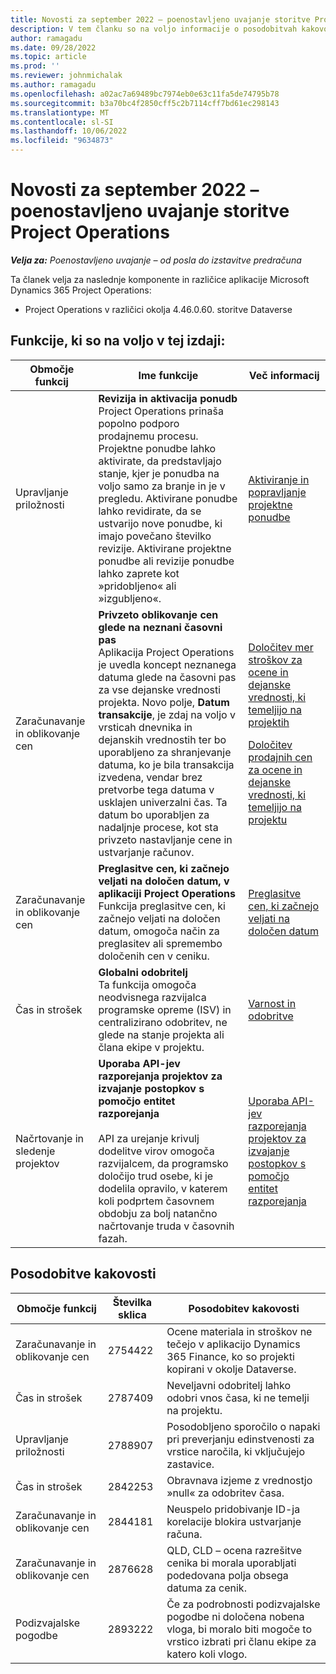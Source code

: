 ```yaml
---
title: Novosti za september 2022 – poenostavljeno uvajanje storitve Project Operations
description: V tem članku so na voljo informacije o posodobitvah kakovosti, ki so na razpolago v septembrski (2022) izdaji poenostavljenega uvajanja aplikacije Microsoft Dynamics 365 Project Operations.
author: ramagadu
ms.date: 09/28/2022
ms.topic: article
ms.prod: ''
ms.reviewer: johnmichalak
ms.author: ramagadu
ms.openlocfilehash: a02ac7a69489bc7974eb0e63c11fa5de74795b78
ms.sourcegitcommit: b3a70bc4f2850cff5c2b7114cff7bd61ec298143
ms.translationtype: MT
ms.contentlocale: sl-SI
ms.lasthandoff: 10/06/2022
ms.locfileid: "9634873"
---
```

# <a name="whats-new-september-2022---project-operations-lite-deployment"></a>Novosti za september 2022 – poenostavljeno uvajanje storitve Project Operations

_**Velja za:** Poenostavljeno uvajanje – od posla do izstavitve predračuna_

Ta članek velja za naslednje komponente in različice aplikacije Microsoft Dynamics 365 Project Operations:

- Project Operations v različici okolja 4.46.0.60. storitve Dataverse

## <a name="features-included-in-this-release"></a>Funkcije, ki so na voljo v tej izdaji:

| Območje funkcij | Ime funkcije | Več informacij |
| --- | --- | --- |
| Upravljanje priložnosti | **Revizija in aktivacija ponudb**<br>Project Operations prinaša popolno podporo prodajnemu procesu. Projektne ponudbe lahko aktivirate, da predstavljajo stanje, kjer je ponudba na voljo samo za branje in je v pregledu. Aktivirane ponudbe lahko revidirate, da se ustvarijo nove ponudbe, ki imajo povečano številko revizije. Aktivirane projektne ponudbe ali revizije ponudbe lahko zaprete kot »pridobljeno« ali »izgubljeno«. | [Aktiviranje in popravljanje projektne ponudbe](/dynamics365/project-operations/sales/activation-and-revision) |
| Zaračunavanje in oblikovanje cen | **Privzeto oblikovanje cen glede na neznani časovni pas**<br>Aplikacija Project Operations je uvedla koncept neznanega datuma glede na časovni pas za vse dejanske vrednosti projekta. Novo polje, **Datum transakcije**, je zdaj na voljo v vrsticah dnevnika in dejanskih vrednostih ter bo uporabljeno za shranjevanje datuma, ko je bila transakcija izvedena, vendar brez pretvorbe tega datuma v usklajen univerzalni čas. Ta datum bo uporabljen za nadaljnje procese, kot sta privzeto nastavljanje cene in ustvarjanje računov. | <p>[Določitev mer stroškov za ocene in dejanske vrednosti, ki temeljijo na projektih](/dynamics365/project-operations/pro/pricing-costing/cost-price-resolution-sales)</p><p>[Določitev prodajnih cen za ocene in dejanske vrednosti, ki temeljijo na projektu](/dynamics365/project-operations/pro/pricing-costing/sales-price-resolution-sales)</p> |
| Zaračunavanje in oblikovanje cen | **Preglasitve cen, ki začnejo veljati na določen datum, v aplikaciji Project Operations**<br>Funkcija preglasitve cen, ki začnejo veljati na določen datum, omogoča način za preglasitev ali spremembo določenih cen v ceniku. | [Preglasitve cen, ki začnejo veljati na določen datum](/dynamics365/project-operations/pricing-costing/dateffective_price_overrides) |
| Čas in strošek | **Globalni odobritelj**<br>Ta funkcija omogoča neodvisnega razvijalca programske opreme (ISV) in centralizirano odobritev, ne glede na stanje projekta ali člana ekipe v projektu. | [Varnost in odobritve](/dynamics365/project-operations/approvals/approvals-security) |
|Načrtovanje in sledenje projektov|**Uporaba API-jev razporejanja projektov za izvajanje postopkov s pomočjo entitet razporejanja** </br> </br>API za urejanje krivulj dodelitve virov omogoča razvijalcem, da programsko določijo trud osebe, ki je dodelila opravilo, v katerem koli podprtem časovnem obdobju za bolj natančno načrtovanje truda v časovnih fazah.|[Uporaba API-jev razporejanja projektov za izvajanje postopkov s pomočjo entitet razporejanja](/dynamics365/project-operations/project-management/schedule-api-preview)|

## <a name="quality-updates"></a>Posodobitve kakovosti

| Območje funkcij | Številka sklica | Posodobitev kakovosti |
| --- | --- | --- |
| Zaračunavanje in oblikovanje cen | 2754422 | Ocene materiala in stroškov ne tečejo v aplikacijo Dynamics 365 Finance, ko so projekti kopirani v okolje Dataverse. |
| Čas in strošek | 2787409 | Neveljavni odobritelj lahko odobri vnos časa, ki ne temelji na projektu. |
| Upravljanje priložnosti | 2788907 | Posodobljeno sporočilo o napaki pri preverjanju edinstvenosti za vrstice naročila, ki vključujejo zastavice. |
| Čas in strošek | 2842253 | Obravnava izjeme z vrednostjo »null« za odobritev časa. |
| Zaračunavanje in oblikovanje cen | 2844181 | Neuspelo pridobivanje ID-ja korelacije blokira ustvarjanje računa. |
| Zaračunavanje in oblikovanje cen | 2876628 | QLD, CLD – ocena razrešitve cenika bi morala uporabljati podedovana polja obsega datuma za cenik. |
| Podizvajalske pogodbe | 2893222 | Če za podrobnosti podizvajalske pogodbe ni določena nobena vloga, bi moralo biti mogoče to vrstico izbrati pri članu ekipe za katero koli vlogo. |
